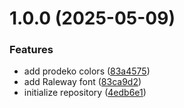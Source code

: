 # 1.0.0 (2025-05-09)


### Features

* add prodeko colors ([83a4575](https://github.com/Prodeko/tailwind-theme/commit/83a45758975b7332094d817844d3448b5458d260))
* add Raleway font ([83ca9d2](https://github.com/Prodeko/tailwind-theme/commit/83ca9d269a22a67fc224722c74aa24b53f1216a5))
* initialize repository ([4edb6e1](https://github.com/Prodeko/tailwind-theme/commit/4edb6e1117290ebc8f31efdae46679d0063430c4))
